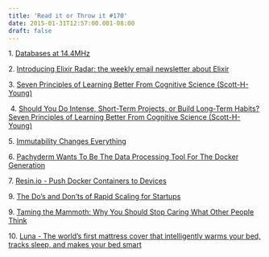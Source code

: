 ```yaml
---
title: 'Read it or Throw it #170'
date: 2015-01-31T12:57:00.001-08:00
draft: false
---
```


1. [Databases at 14.4MHz](http://blog.foundationdb.com/databases-at-14.4mhz)  

2. [Introducing Elixir Radar: the weekly email newsletter about Elixir](http://blog.plataformatec.com.br/2015/01/introducing-elixir-radar-the-weekly-email-newsletter-about-elixir/)

3. [Seven Principles of Learning Better From Cognitive Science (Scott-H-Young)](http://www.scotthyoung.com/blog/2014/08/10/7-principles-learn-better-science/)

 4. [Should You Do Intense, Short-Term Projects, or Build Long-Term Habits? Seven Principles of Learning Better From Cognitive Science (Scott-H-Young)](http://www.scotthyoung.com/blog/2015/01/29/projects-or-habits/)

5. [Immutability Changes Everything](http://highscalability.com/blog/2015/1/26/paper-immutability-changes-everything-by-pat-helland.html)

6. [Pachyderm Wants To Be The Data Processing Tool For The Docker Generation](http://techcrunch.com/2015/01/23/pachyderm/)

7. [Resin.io - Push Docker Containers to Devices](https://resin.io/)

9. [The Do’s and Don’ts of Rapid Scaling for Startups](http://firstround.com/article/The-Dos-and-Donts-of-Rapid-Scaling-for-Startups)

9. [Taming the Mammoth: Why You Should Stop Caring What Other People Think](http://waitbutwhy.com/2014/06/taming-mammoth-let-peoples-opinions-run-life.html)

10. [Luna - The world’s first mattress cover that intelligently warms your bed, tracks sleep, and makes your bed smart](http://lunasleep.com/)